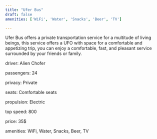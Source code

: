 ```yaml
---
title: "Ufer Bus"
draft: false
amenities: ['WiFi', 'Water', 'Snacks', 'Beer', 'TV']

---
```

Ufer Bus offers a private transportation service for a multitude of living beings, this service offers a UFO with space for a comfortable and appetizing trip, you can enjoy a comfortable, fast, and pleasant service surrounded by your friends or family.

driver: Alien Chofer

passengers: 24

privacy: Private

seats: Comfortable seats

propulsion: Electric

top speed: 800

price: 35$

amenities: WiFi, Water, Snacks, Beer, TV

